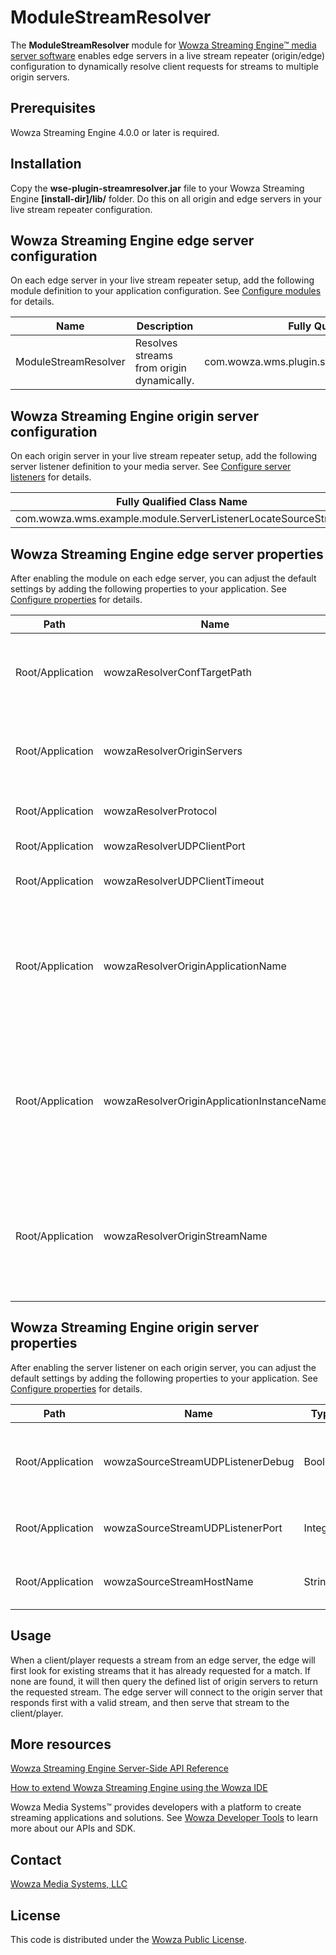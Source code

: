 # ModuleStreamResolver
The **ModuleStreamResolver** module for [Wowza Streaming Engine™ media server software](https://www.wowza.com/products/streaming-engine) enables edge servers in a live stream repeater (origin/edge) configuration to dynamically resolve client requests for streams to multiple origin servers.

## Prerequisites
Wowza Streaming Engine 4.0.0 or later is required.

## Installation
Copy the **wse-plugin-streamresolver.jar** file to your Wowza Streaming Engine **[install-dir]/lib/** folder. Do this on all origin and edge servers in your live stream repeater configuration.

## Wowza Streaming Engine edge server configuration
On each edge server in your live stream repeater setup, add the following module definition to your application configuration. See [Configure modules](https://www.wowza.com/forums/content.php?625-How-to-get-started-as-a-Wowza-Streaming-Engine-Manager-administrator#configModules) for details.

**Name** | **Description** | **Fully Qualified Class Name**
-----|-------------|---------------------------
ModuleStreamResolver | Resolves streams from origin dynamically. | com.wowza.wms.plugin.streamresolver.ModuleStreamResolver

## Wowza Streaming Engine origin server configuration
On each origin server in your live stream repeater setup, add the following server listener definition to your media server. See [Configure server listeners](https://www.wowza.com/forums/content.php?625-How-to-get-started-as-a-Wowza-Streaming-Engine-Manager-administrator#configListeners) for details.

| **Fully Qualified Class Name** |
|----------------------------|
| com.wowza.wms.example.module.ServerListenerLocateSourceStream |

## Wowza Streaming Engine edge server properties
After enabling the module on each edge server, you can adjust the default settings by adding the following properties to your application. See [Configure properties](https://www.wowza.com/forums/content.php?625-How-to-get-started-as-a-Wowza-Streaming-Engine-Manager-administrator#configProperties) for details.

**Path** | **Name** | **Type** | **Value** | **Notes**
-----|------|------|-------|------
Root/Application | wowzaResolverConfTargetPath | String | [path-to-origins.txt] | Path to a file where you define a list of origin servers (one per line). If not used, your **Application.xml** file configuration takes precedence. (default: not set)
Root/Application | wowzaResolverOriginServers | String | [server1.com,server2.com] | If the **wowzaResolverConfTargetPath** property isn't set, you can use this property to define a comma-delimited list of origin servers. (default: not set)
Root/Application | wowzaResolverProtocol | String | [protocol] | Protocol to use when connecting to origin servers (rtmp or wowz). (default: **rtmp**)
Root/Application | wowzaResolverUDPClientPort | Integer | [port] | UDP port to use for edge/origin communication. (default: **9777**)
Root/Application | wowzaResolverUDPClientTimeout | Integer | [milliseconds] | Time (in milliseconds) before timing out the connection to an origin server. (default: **2000**)
Root/Application | wowzaResolverOriginApplicationName | String | [originAppName] | (Optional) By default, the edge server application looks for streams on the origin server application with the same name. Use this property to define a different application name on the origin server in which to look for streams. (default: uses requested edge application name)
Root/Application | wowzaResolverOriginApplicationInstanceName | String | \_definst\_ | (Optional) By default, the edge server application looks for streams on the origin server application with the same application instance name. Use this property to define a different application instance name on the origin server in which to look for streams. (default: uses requested edge application instance name)
Root/Application | wowzaResolverOriginStreamName | String | [stream-name] | (Optional) By default, the edge server application looks for streams on the origin server application/application instance with the same stream name. Use this property to define a different stream name on the origin server to look for. (default: uses stream name requested from edge).

## Wowza Streaming Engine origin server properties
After enabling the server listener on each origin server, you can adjust the default settings by adding the following properties to your application. See [Configure properties](https://www.wowza.com/forums/content.php?625-How-to-get-started-as-a-Wowza-Streaming-Engine-Manager-administrator#configProperties) for details.

**Path** | **Name** | **Type** | **Value** | **Notes**
-----|------|------|-------|------
Root/Application | wowzaSourceStreamUDPListenerDebug | Boolean | false | Debug inbound connections to your origin server from edge requests. (default: **false**)
Root/Application | wowzaSourceStreamUDPListenerPort | Integer | [port] | UDP port to use for origin/edge communication. (default: **9777**)
Root/Application | wowzaSourceStreamHostName | String | [public-hostname.com] | The origin server's public hostname. (default: **null**)

## Usage
When a client/player requests a stream from an edge server, the edge will first look for existing streams that it has already requested for a match. If none are found, it will then query the defined list of origin servers to return the requested stream. The edge server will connect to the origin server that responds first with a valid stream, and then serve that stream to the client/player.

## More resources
[Wowza Streaming Engine Server-Side API Reference](https://www.wowza.com/resources/WowzaStreamingEngine_ServerSideAPI.pdf)

[How to extend Wowza Streaming Engine using the Wowza IDE](https://www.wowza.com/forums/content.php?759-How-to-extend-Wowza-Streaming-Engine-using-the-Wowza-IDE)

Wowza Media Systems™ provides developers with a platform to create streaming applications and solutions. See [Wowza Developer Tools](https://www.wowza.com/resources/developers) to learn more about our APIs and SDK.

## Contact
[Wowza Media Systems, LLC](https://www.wowza.com/contact)

## License
This code is distributed under the [Wowza Public License](https://github.com/WowzaMediaSystems/wse-plugin-streamresolver/blob/master/LICENSE.txt).
